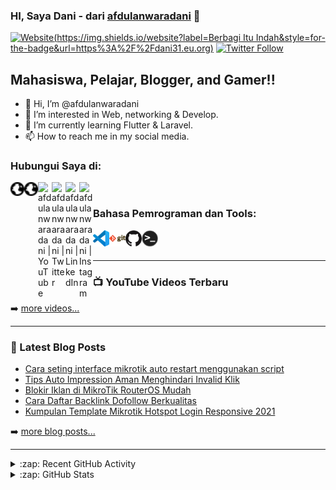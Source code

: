 ### HI, Saya Dani - dari [afdulanwaradani][website] 👋

[![Website](https://img.shields.io/website?label=Berbagi Itu Indah&style=for-the-badge&url=https%3A%2F%2Fdani31.eu.org)](https://afdulanwaradani.github.io)
[![Twitter Follow](https://img.shields.io/twitter/follow/afdulanwaradani?color=1DA1F2&logo=twitter&style=for-the-badge)](https://twitter.com/intent/follow?original_referer=https%3A%2F%2Fgithub.com%2Fafdulanwaradani&screen_name=afdulanwaradani)

## Mahasiswa, Pelajar, Blogger, and Gamer!!

- 👋 Hi, I’m @afdulanwaradani
- 👀 I’m interested in Web, networking & Develop.
- 🌱 I’m currently learning Flutter & Laravel.
- 📫 How to reach me in my social media.

### Hubungui Saya di:

[<img align="left" alt="dani31.eu.org" width="22px" src="https://raw.githubusercontent.com/iconic/open-iconic/master/svg/globe.svg" />][website]
[<img align="left" alt="dani31.eu.org" width="22px" src="https://raw.githubusercontent.com/iconic/open-iconic/master/svg/globe.svg" />][Git_blog]
[<img align="left" alt="afdulanwaradani | YouTube" width="22px" src="https://cdn.jsdelivr.net/npm/simple-icons@v3/icons/youtube.svg" />][youtube]
[<img align="left" alt="afdulanwaradani | Twitter" width="22px" src="https://cdn.jsdelivr.net/npm/simple-icons@v3/icons/twitter.svg" />][twitter]
[<img align="left" alt="afdulanwaradani | LinkedIn" width="22px" src="https://cdn.jsdelivr.net/npm/simple-icons@v3/icons/linkedin.svg" />][linkedin]
[<img align="left" alt="afdulanwaradani | Instagram" width="22px" src="https://cdn.jsdelivr.net/npm/simple-icons@v3/icons/instagram.svg" />][instagram]

<br />

### Bahasa Pemrograman dan Tools:

[<img align="left" alt="Visual Studio Code" width="26px" src="https://raw.githubusercontent.com/github/explore/80688e429a7d4ef2fca1e82350fe8e3517d3494d/topics/visual-studio-code/visual-studio-code.png" />][tutorial]
[<img align="left" alt="Git" width="26px" src="https://raw.githubusercontent.com/github/explore/80688e429a7d4ef2fca1e82350fe8e3517d3494d/topics/git/git.png" />][tutorial]
[<img align="left" alt="GitHub" width="26px" src="https://raw.githubusercontent.com/github/explore/78df643247d429f6cc873026c0622819ad797942/topics/github/github.png" />][tutorial]
[<img align="left" alt="Terminal" width="26px" src="https://raw.githubusercontent.com/github/explore/80688e429a7d4ef2fca1e82350fe8e3517d3494d/topics/terminal/terminal.png" />][tutorial]

<br />
<br />

---

### 📺 YouTube Videos Terbaru

<!-- YOUTUBE:START -->
<!-- YOUTUBE:END -->

➡️ [more videos...](https://www.youtube.com/channel/UCv8_S6h1sVAX310dEqRpEXQ)

---

### 📕 Latest Blog Posts

<!-- BLOG-POST-LIST:START -->
- [Cara seting interface mikrotik auto restart menggunakan script](https://www.dani31.eu.org/2022/07/cara-seting-interface-mikrotik-auto-restart.html)
- [Tips Auto Impression Aman Menghindari Invalid Klik](https://www.dani31.eu.org/2022/06/tips-auto-impression-aman-menghindari.html)
- [Blokir Iklan di MikroTik RouterOS Mudah](https://www.dani31.eu.org/2022/06/blokir-iklan-di-mikrotik-routeros.html)
- [Cara Daftar Backlink Dofollow Berkualitas](https://www.dani31.eu.org/2022/06/cara-daftar-backlink-dofollow.html)
- [Kumpulan Template Mikrotik Hotspot Login Responsive 2021](https://www.dani31.eu.org/2022/06/kumpulan-template-mikrotik-hotspot.html)
<!-- BLOG-POST-LIST:END -->

➡️ [more blog posts...](https://www.dani31.eu.org/)

---

<details>
  <summary>:zap: Recent GitHub Activity</summary>
  
<!--START_SECTION:activity-->
1. 🗣 Commented on [#2](https://github.com/afdulanwaradani/portfolio-sass/issues/2) in [afdulanwaradani/portfolio-sass](https://github.com/afdulanwaradani/portfolio-sass)
2. ❗️ Closed issue [#2](https://github.com/afdulanwaradani/portfolio-sass/issues/2) in [afdulanwaradani/portfolio-sass](https://github.com/afdulanwaradani/portfolio-sass)
3. ❌ Closed PR [#11](https://github.com/afdulanwaradani/free-developer-resources/pull/11) in [afdulanwaradani/free-developer-resources](https://github.com/afdulanwaradani/free-developer-resources)
4. 🗣 Commented on [#11](https://github.com/afdulanwaradani/free-developer-resources/issues/11) in [afdulanwaradani/free-developer-resources](https://github.com/afdulanwaradani/free-developer-resources)
5. 🎉 Merged PR [#10](https://github.com/afdulanwaradani/free-developer-resources/pull/10) in [afdulanwaradani/free-developer-resources](https://github.com/afdulanwaradani/free-developer-resources)
<!--END_SECTION:activity-->

</details>

<details>
  <summary>:zap: GitHub Stats</summary>

  <img align="left" alt="afdulanwaradani's GitHub Stats" src="https://github-readme-stats.afdulanwaradani.vercel.app/api?username=afdulanwaradani&show_icons=true&hide_border=true" />

</details>

[website]: https://www.dani31.eu.org
[Git_blog]: https://afdulanwaradani.github.io
[twitter]: https://twitter.com/afdulanwaradani
[youtube]: https://www.youtube.com/channel/UCv8_S6h1sVAX310dEqRpEXQ
[instagram]: https://instagram.com/afdulanwaradani
[linkedin]: https://linkedin.com/in/afdulanwaradani
[tutorial]: https://www.youtube.com/playlist?list=PLrmDjdy0UD04eocVR4FiPa66RBiy7oSMa
[raspberrypi]: https://www.youtube.com/playlist?list=PLrmDjdy0UD04nlrZHT_2HcN3fG1eGNOcI
[mikrotik]: https://www.youtube.com/playlist?list=PLrmDjdy0UD07JH-rvt8mNLGph0SAjMvN9
[blogtips]: https://www.youtube.com/playlist?list=PLrmDjdy0UD05mU7dEqCtfyLSqhyYvJnHO
[gaming]: https://www.youtube.com/playlist?list=PLrmDjdy0UD07Ptk0lyY_jOqhNemYzHiXV
